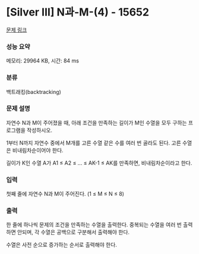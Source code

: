 # [Silver III] N과-M-(4) - 15652 

[문제 링크](https://www.acmicpc.net/problem/15652) 

### 성능 요약

메모리: 29964 KB, 시간: 84 ms

### 분류

백트래킹(backtracking)

### 문제 설명

자연수 N과 M이 주어졌을 때, 아래 조건을 만족하는 길이가 M인 수열을 모두 구하는 프로그램을 작성하시오.


 1부터 N까지 자연수 중에서 M개를 고른 수열
 같은 수를 여러 번 골라도 된다.
 고른 수열은 비내림차순이어야 한다.
 
  길이가 K인 수열 A가 A1 ≤ A2 ≤ ... ≤ AK-1 ≤ AK를 만족하면, 비내림차순이라고 한다.
### 입력 

 첫째 줄에 자연수 N과 M이 주어진다. (1 ≤ M ≤ N ≤ 8)
### 출력 

 한 줄에 하나씩 문제의 조건을 만족하는 수열을 출력한다. 중복되는 수열을 여러 번 출력하면 안되며, 각 수열은 공백으로 구분해서 출력해야 한다.

수열은 사전 순으로 증가하는 순서로 출력해야 한다.


